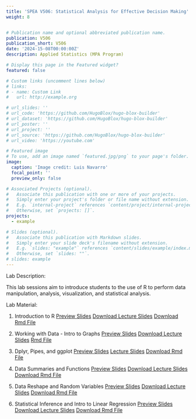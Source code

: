 ```yaml
---
title: 'SPEA V506: Statistical Analysis for Effective Decision Making'
weight: 8


# Publication name and optional abbreviated publication name.
publication: V506
publication_short: V506
date: '2024-15-08T00:00:00Z'
description: Applied Statistics (MPA Program)

# Display this page in the Featured widget?
featured: false

# Custom links (uncomment lines below)
# links:
# - name: Custom Link
#   url: http://example.org

# url_slides: ''
# url_code: 'https://github.com/HugoBlox/hugo-blox-builder'
# url_dataset: 'https://github.com/HugoBlox/hugo-blox-builder'
# url_poster: ''
# url_project: ''
# url_source: 'https://github.com/HugoBlox/hugo-blox-builder'
# url_video: 'https://youtube.com'

# Featured image
# To use, add an image named `featured.jpg/png` to your page's folder.
image:
  caption: 'Image credit: Luis Navarro'
  focal_point: ''
  preview_only: false

# Associated Projects (optional).
#   Associate this publication with one or more of your projects.
#   Simply enter your project's folder or file name without extension.
#   E.g. `internal-project` references `content/project/internal-project/index.md`.
#   Otherwise, set `projects: []`.
projects:
  - example

# Slides (optional).
#   Associate this publication with Markdown slides.
#   Simply enter your slide deck's filename without extension.
#   E.g. `slides: "example"` references `content/slides/example/index.md`.
#   Otherwise, set `slides: ""`.
# slides: example
---
```


Lab Description: 

This lab sessions aim to introduce students to the use of R to perform data manipulation, analysis, visualization, and statistical analysis. 

Lab Material: 

1. Introduction to R 
<a href="V506_Spring24_Lab1.html" target="_blank" class="btn btn-primary">Preview Slides</a>
<a href="V506_Spring24_Lab1.html" download class="btn btn-secondary">Download Lecture Slides</a>
<a href="V506_Spring24_Lab1.Rmd" download class="btn btn-secondary">Download Rmd File</a>

2. Working with Data - Intro to Graphs
<a href="/content/teaching/v506/V506_Spring24_Lab2.html" target="_blank" class="btn btn-primary">Preview Slides</a>
<a href="/content/teaching/v506/V506_Spring24_Lab2.html" download class="btn btn-secondary">Download Lecture Slides</a>
<a href="/content/teaching/v506/V506_Spring24_Lab2.Rmd" download class="btn btn-secondary">Rmd File</a>

3. Dplyr, Pipes, and ggplot
<a href="/content/teaching/v506/V506_Spring24_Lab3.html" target="_blank" class="btn btn-primary">Preview Slides</a>
<a href="/content/teaching/v506/V506_Spring24_Lab3.html" download class="btn btn-secondary">Lecture Slides</a>
<a href="/content/teaching/v506/V506_Spring24_Lab3.Rmd" download class="btn btn-secondary">Download Rmd File</a>

4. Data Summaries and Functions
<a href="/content/teaching/v506/V506_Spring24_Lab4.html" target="_blank" class="btn btn-primary">Preview Slides</a>
<a href="/content/teaching/v506/V506_Spring24_Lab4.html" download class="btn btn-secondary">Download Lecture Slides</a>
<a href="/content/teaching/v506/V506_Spring24_Lab4.Rmd" download class="btn btn-secondary">Download Rmd File</a>

5. Data Reshape and Random Variables
<a href="/content/teaching/v506/V506_Spring24_Lab5.html" target="_blank" class="btn btn-primary">Preview Slides</a>
<a href="/content/teaching/v506/V506_Spring24_Lab5.html" download class="btn btn-secondary">Download Lecture Slides</a>
<a href="/content/teaching/v506/V506_Spring24_Lab5.Rmd" download class="btn btn-secondary">Download Rmd File</a>

6. Statistical Inference and Intro to Linear Regression
<a href="/content/teaching/v506/V506_Spring24_Lab6.html" target="_blank" class="btn btn-primary">Preview Slides</a>
<a href="/content/teaching/v506/V506_Spring24_Lab6.html" download class="btn btn-secondary">Download Lecture Slides</a>
<a href="/content/teaching/v506/V506_Spring24_Lab6.Rmd" download class="btn btn-secondary">Download Rmd File</a>